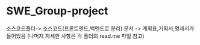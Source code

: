 
# SWE_Group-project

소스코드폴더-> 소스코드(프론트엔드,백엔드로 분리)
문서 -> 계획표,기획서,명세서가 들어있음
(나머지 자세한 사항은 각 폴더의 read.me 파일 참고)
